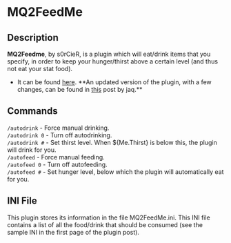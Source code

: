 # MQ2FeedMe

## Description

**MQ2Feedme**, by s0rCieR, is a plugin which will eat/drink items that you specify, in order to keep your hunger/thirst above a certain level (and thus not eat your stat food).

* It can be found [here](https://macroquest2.com/phpBB3/viewtopic.php?t=11490). \*\*An updated version of the plugin, with a few changes, can be found in [this](https://macroquest2.com/phpBB3/viewtopic.php?t=11490&start=107) post by jaq.\*\*

## Commands

`/autodrink` - Force manual drinking.<br>
`/autodrink 0` - Turn off autodrinking.<br>
`/autodrink #` - Set thirst level. When ${Me.Thirst} is below this, the plugin will drink for you.<br>
`/autofeed` - Force manual feeding.<br>
`/autofeed 0` - Turn off autofeeding.<br>
`/autofeed #` - Set hunger level, below which the plugin will automatically eat for you.<br>

## INI File

This plugin stores its information in the file MQ2FeedMe.ini. This INI file contains a list of all the food/drink that should be consumed (see the sample INI in the first page of the plugin post).
